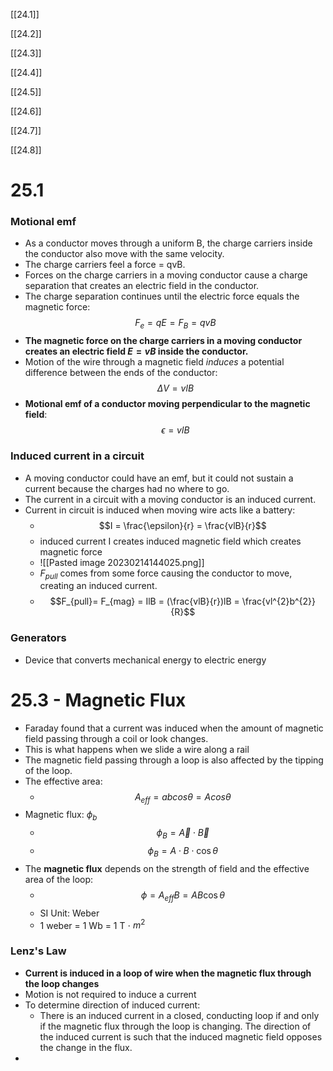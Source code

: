 
[[24.1]]

[[24.2]]

[[24.3]]

[[24.4]]

[[24.5]]

[[24.6]]

[[24.7]]

[[24.8]]
			 
# 25.1
### Motional emf
- As a conductor moves through a uniform B, the charge carriers inside the conductor also move with the same velocity.
- The charge carriers feel a force = qvB. 
- Forces on the charge carriers in a moving conductor cause a charge separation that creates an electric field in the conductor. 
- The charge separation continues until the electric force equals the magnetic force:$$F_{e} = qE = F_{B} = qvB$$
- **The magnetic force on the charge carriers in a moving conductor creates an electric field $E = vB$ inside the conductor.**
- Motion of the wire through a magnetic field *induces* a potential difference between the ends of the conductor:$$\Delta V = vlB$$
- **Motional emf of a conductor moving perpendicular to the magnetic field**:$$\epsilon = vlB$$
### Induced current in a circuit
- A moving conductor could have an emf, but it could not sustain a current because the charges had no where to go. 
- The current in a circuit with a moving conductor is an induced current. 
- Current in circuit is induced when moving wire acts like a battery:
	- $$I = \frac{\epsilon}{r} = \frac{vlB}{r}$$
	- induced current I creates induced magnetic field which creates magnetic force
	- ![[Pasted image 20230214144025.png]]
	- $F_{pull}$ comes from some force causing the conductor to move, creating an induced current.
	- $$F_{pull}= F_{mag} = IlB = (\frac{vlB}{r})lB = \frac{vl^{2}b^{2}}{R}$$
### Generators
- Device that converts mechanical energy to electric energy

# 25.3 - Magnetic Flux
- Faraday found that a current was induced when the amount of magnetic field passing through a coil or look changes.
- This is what happens when we slide a wire along a rail
- The magnetic field passing through a loop is also affected by the tipping of the loop.
- The effective area:
	- $$A_{eff} = ab cos \theta = A cos \theta$$
- Magnetic flux: $\phi_{b}$ 
	- $$\phi_{B} = \overrightarrow{A} \cdot \overrightarrow{B}$$
	- $$\phi_{B}= A \cdot B \cdot \cos \theta$$
- The **magnetic flux** depends on the strength of field and the effective area of the loop:
	- $$\phi = A_{eff} B = AB \cos \theta$$
	- SI Unit: Weber
	- 1 weber = 1 Wb = 1 T $\cdot$ $m^2$
### Lenz's Law
- **Current is induced in a loop of wire when the magnetic flux through the loop changes**
- Motion is not required to induce a current
- To determine direction of induced current:
	- There is an induced current in a closed, conducting loop if and only if the magnetic flux through the loop is changing. The direction of the induced current is such that the induced magnetic field opposes the change in the flux.
- 